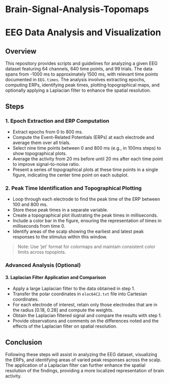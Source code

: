 # Brain-Signal-Analysis-Topomaps
# EEG Data Analysis and Visualization

## Overview

This repository provides scripts and guidelines for analyzing a given EEG dataset featuring 64 channels, 640 time points, and 99 trials. The data spans from -1000 ms to approximately 1500 ms, with relevant time points documented in `EEG.times`. The analysis involves extracting epochs, computing ERPs, identifying peak times, plotting topographical maps, and optionally applying a Laplacian filter to enhance the spatial resolution.

## Steps

### 1. Epoch Extraction and ERP Computation

- Extract epochs from 0 to 800 ms.
- Compute the Event-Related Potentials (ERPs) at each electrode and average them over all trials.
- Select nine time points between 0 and 800 ms (e.g., in 100ms steps) to show topographical plots.
- Average the activity from 20 ms before until 20 ms after each time point to improve signal-to-noise ratio.
- Present a series of topographical plots at these time points in a single figure, indicating the center time point on each subplot.

### 2. Peak Time Identification and Topographical Plotting

- Loop through each electrode to find the peak time of the ERP between 100 and 800 ms.
- Store these peak times in a separate variable.
- Create a topographical plot illustrating the peak times in milliseconds.
- Include a color bar in the figure, ensuring the representation of times in milliseconds from time 0.
- Identify areas of the scalp showing the earliest and latest peak responses to the stimulus within this window.

> Note: Use ‘jet’ format for colormaps and maintain consistent color limits across topoplots.

### Advanced Analysis (Optional)

#### 3. Laplacian Filter Application and Comparison

- Apply a large Laplacian filter to the data obtained in step 1.
- Transfer the polar coordinates in `eloc64C2.txt` file into Cartesian coordinates.
- For each electrode of interest, retain only those electrodes that are in the radius [0.18, 0.28] and compute the weights.
- Obtain the Laplacian filtered signal and compare the results with step 1.
- Provide observations and comments on the differences noted and the effects of the Laplacian filter on spatial resolution.

## Conclusion

Following these steps will assist in analyzing the EEG dataset, visualizing the ERPs, and identifying areas of varied peak responses across the scalp. The application of a Laplacian filter can further enhance the spatial resolution of the findings, providing a more localized representation of brain activity.
